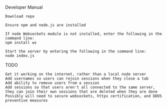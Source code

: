 Developer Manual

    Download repo
  
    Ensure npm and node.js are installed
  
    If node Websockets module is not installed, enter the following in the command line:
    npm install ws
  
    Start the server by entering the following in the command line:
    node index.js
  
  
TODO
  
    Get it working on the internet, rather than a local node server
    Add usernames so users can rejoin sessions when they close a tab
    Add ability to remove users from a session
    Add sessions so that users aren't all connected to the same server, they can join their own sessions that are deleted when they are done
    Possibly will need to secure websockets, https certification, and DDOS preventive measures
